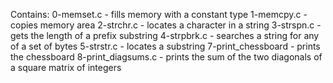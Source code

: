 Contains:
0-memset.c - fills memory with a constant type
1-memcpy.c - copies memory area
2-strchr.c - locates a character in a string
3-strspn.c - gets the length of a prefix substring
4-strpbrk.c - searches a string for any of a set of bytes
5-strstr.c - locates a substring
7-print_chessboard - prints the chessboard
8-print_diagsums.c - prints the sum of the two diagonals of a square matrix of integers
